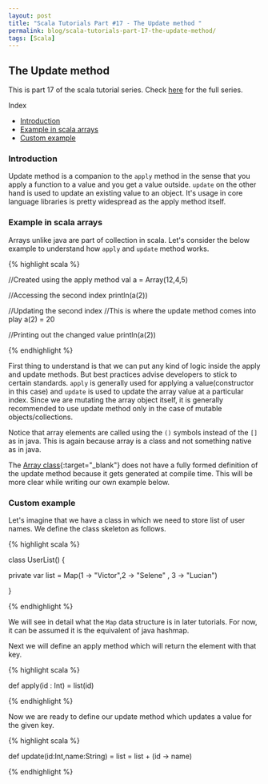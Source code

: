 ```yaml
---
layout: post
title: "Scala Tutorials Part #17 - The Update method "
permalink: blog/scala-tutorials-part-17-the-update-method/
tags: [Scala]
---
```


The Update method
-----------------

This is part 17 of the scala tutorial series. Check [here](/tags/#Scala) for the full series.

<i class="fa fa-list-ul fa-lg space-right"></i> Index

- [Introduction](#Intro)
- [Example in scala arrays](#ArrayExample)
- [Custom example](#CustomExample)

<h3><b><a name = "Intro" class="inter-header">Introduction</a></b></h3>

Update method is a companion to the `apply` method in the sense that you apply a function to a value and you get a value outside. `update` on the
other hand is used to update an existing value to an object. It's usage in core language libraries is pretty widespread as the apply method itself.

<h3><b><a name = "ArrayExample" class="inter-header">Example in scala arrays</a></b></h3>

Arrays unlike java are part of collection in scala. Let's consider the below example to understand how `apply` and `update` method works.

{% highlight scala %}
 
  //Created using the apply method
  val a = Array(12,4,5)

  //Accessing the second index
  println(a(2))

  //Updating the second index
  //This is where the update method comes into play
  a(2) = 20
  
  //Printing out the changed value
  println(a(2)) 

{% endhighlight %}

First thing to understand is that we can put any kind of logic inside the apply and update methods. But best practices advise developers to stick
to certain standards. `apply` is generally used for applying a value(constructor in this case) and `update` is used to update the array value
at a particular index. Since we are mutating the array object itself, it is generally recommended to use update method only in the case of mutable
objects/collections.

Notice that array elements are called using the `()` symbols instead of the `[]` as in java. This is again because array is a class and not 
something native as in java.

The [Array class](https://github.com/scala/scala/blob/2.12.x/src/library/scala/Array.scala#L548){:target="_blank"} 
does not have a fully formed definition of the update method because it gets generated at compile time. This will be more clear while writing our
own example below.

<h3><b><a name = "CustomExample" class="inter-header">Custom example</a></b></h3>

Let's imagine that we have a class in which we need to store list of user names. We define the class skeleton as follows.

{% highlight scala %}

class UserList() {

private var list = Map(1 -> "Victor",2 -> "Selene" , 3 -> "Lucian")

}

{% endhighlight %}

We will see in detail what the `Map` data structure is in later tutorials. For now, it can be assumed it is the equivalent of java hashmap.

Next we will define an apply method which will return the element with that key.

{% highlight scala %}

def apply(id : Int) = list(id)

{% endhighlight %}

Now we are ready to define our update method which updates a value for the given key.

{% highlight scala %}

def update(id:Int,name:String) = list = list + (id -> name)

{% endhighlight %}



